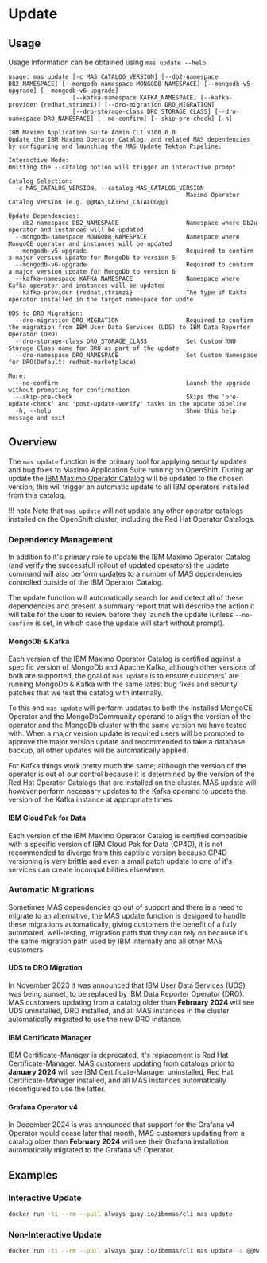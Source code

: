 Update
===============================================================================

Usage
-------------------------------------------------------------------------------
Usage information can be obtained using `mas update --help`

```
usage: mas update [-c MAS_CATALOG_VERSION] [--db2-namespace DB2_NAMESPACE] [--mongodb-namespace MONGODB_NAMESPACE] [--mongodb-v5-upgrade] [--mongodb-v6-upgrade]
                  [--kafka-namespace KAFKA_NAMESPACE] [--kafka-provider {redhat,strimzi}] [--dro-migration DRO_MIGRATION]
                  [--dro-storage-class DRO_STORAGE_CLASS] [--dro-namespace DRO_NAMESPACE] [--no-confirm] [--skip-pre-check] [-h]

IBM Maximo Application Suite Admin CLI v100.0.0
Update the IBM Maximo Operator Catalog, and related MAS dependencies by configuring and launching the MAS Update Tekton Pipeline.

Interactive Mode:
Omitting the --catalog option will trigger an interactive prompt

Catalog Selection:
  -c MAS_CATALOG_VERSION, --catalog MAS_CATALOG_VERSION
                                                  Maximo Operator Catalog Version (e.g. @@MAS_LATEST_CATALOG@@)

Update Dependencies:
  --db2-namespace DB2_NAMESPACE                   Namespace where Db2u operator and instances will be updated
  --mongodb-namespace MONGODB_NAMESPACE           Namespace where MongoCE operator and instances will be updated
  --mongodb-v5-upgrade                            Required to confirm a major version update for MongoDb to version 5
  --mongodb-v6-upgrade                            Required to confirm a major version update for MongoDb to version 6
  --kafka-namespace KAFKA_NAMESPACE               Namespace where Kafka operator and instances will be updated
  --kafka-provider {redhat,strimzi}               The type of Kakfa operator installed in the target namespace for updte

UDS to DRO Migration:
  --dro-migration DRO_MIGRATION                   Required to confirm the migration from IBM User Data Services (UDS) to IBM Data Reporter Operator (DRO)
  --dro-storage-class DRO_STORAGE_CLASS           Set Custom RWO Storage Class name for DRO as part of the update
  --dro-namespace DRO_NAMESPACE                   Set Custom Namespace for DRO(Default: redhat-marketplace)

More:
  --no-confirm                                    Launch the upgrade without prompting for confirmation
  --skip-pre-check                                Skips the 'pre-update-check' and 'post-update-verify' tasks in the update pipeline
  -h, --help                                      Show this help message and exit
```

Overview
-------------------------------------------------------------------------------
The `mas update` function is the primary tool for applying security updates and bug fixes to Maximo Application Suite running on OpenShift.  During an update the [IBM Maximo Operator Catalog](/catalogs/) will be updated to the chosen version, this will trigger an automatic update to all IBM operators installed from this catalog.

!!! note
    Note that `mas update` will not update any other operator catalogs installed on the OpenShift cluster, including the Red Hat Operator Catalogs.

### Dependency Management
In addition to it's primary role to update the IBM Maximo Operator Catalog (and verify the successfull rollout of updated operators) the update command will also perform updates to a number of MAS dependencies controlled outside of the IBM Operator Catalog.

The update function will automatically search for and detect all of these dependencies and present a summary report that will describe the action it will take for the user to review before they launch the update (unless `--no-confirm` is set, in which case the update will start without prompt).

#### MongoDb & Kafka
Each version of the IBM Maximo Operator Catalog is certified against a specific version of MongoDb and Apache Kafka, although other versions of both are supported, the goal of `mas update` is to ensure customers' are running MongoDb & Kafka with the same latest bug fixes and security patches that we test the catalog with internally.

To this end `mas update` will perform updates to both the installed MongoCE Operator and the MongoDbCommunity operand to align the version of the operator and the MongoDb cluster with the same version we have tested with.  When a major version update is required users will be prompted to approve the major version update and recommended to take a database backup, all other updates will be automatically applied.

For Kafka things work pretty much the same; although the version of the operator is out of our control because it is determined by the version of the Red Hat Operator Catalogs that are installed on the cluster.  MAS update will however perform necessary updates to the Kafka operand to update the version of the Kafka instance at appropriate times.

#### IBM Cloud Pak for Data
Each version of the IBM Maximo Operator Catalog is certified compatible with a specific version of IBM Cloud Pak for Data (CP4D), it is not recommended to diverge from this captible version because CP4D versioning is very brittle and even a small patch update to one of it's services can create incompatibilities elsewhere.


### Automatic Migrations
Sometimes MAS dependencies go out of support and there is a need to migrate to an alternative, the MAS update function is designed to handle these migrations automatically, giving customers the benefit of a fully automated, well-testing, migration path that they can rely on because it's the same migration path used by IBM internally and all other MAS customers.

#### UDS to DRO Migration
In November 2023 it was announced that IBM User Data Services (UDS) was being sunset, to be replaced by IBM Data Reporter Operator (DRO).  MAS customers updating from a catalog older than **February 2024** will see UDS uninstalled, DRO installed, and all MAS instances in the cluster automatically migrated to use the new DRO instance.

#### IBM Certificate Manager
IBM Certificate-Manager is deprecated, it's replacement is Red Hat Certificate-Manager.  MAS customers updating from catalogs prior to **January 2024** will see IBM Certificate-Manager uninstalled, Red Hat Certificate-Manager installed, and all MAS instances automatically reconfigured to use the latter.

#### Grafana Operator v4
In December 2024 is was announced that support for the Grafana v4 Operator would cease later that month, MAS customers updating from a catalog older than **February 2024** will see their Grafana installation automatically migrated to the Grafana v5 Operator.

Examples
-------------------------------------------------------------------------------
### Interactive Update
```bash
docker run -ti --rm --pull always quay.io/ibmmas/cli mas update
```

### Non-Interactive Update
```bash
docker run -ti --rm --pull always quay.io/ibmmas/cli mas update -c @@MAS_LATEST_CATALOG@@ --no-confirm
```
